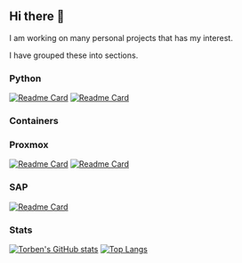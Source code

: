 ## Hi there 👋

I am working on many personal projects that has my interest.

I have grouped these into sections.

### Python

[![Readme Card](https://github-readme-stats.vercel.app/api/pin/?username=TorbenJakobsen&repo=decimaldate)](https://github.com/TorbenJakobsen/decimaldate)
[![Readme Card](https://github-readme-stats.vercel.app/api/pin/?username=TorbenJakobsen&repo=matrix_digital_rain)](https://github.com/TorbenJakobsen/matrix_digital_rain)

### Containers

### Proxmox

[![Readme Card](https://github-readme-stats.vercel.app/api/pin/?username=TorbenJakobsen&repo=setup_proxmox_as_hypervisor)](https://github.com/TorbenJakobsen/setup_proxmox_as_hypervisor)
[![Readme Card](https://github-readme-stats.vercel.app/api/pin/?username=TorbenJakobsen&repo=run-docker-in-proxmox-lxc-container)](https://github.com/TorbenJakobsen/run-docker-in-proxmox-lxc-container)

### SAP

[![Readme Card](https://github-readme-stats.vercel.app/api/pin/?username=TorbenJakobsen&repo=run_sap_as_a_container)](https://github.com/TorbenJakobsen/run_sap_as_a_container)

### Stats

[![Torben's GitHub stats](https://github-readme-stats.vercel.app/api?username=TorbenJakobsen&show_icons=true&rank_icon=percentile&show=reviews,discussions_started,discussions_answered,prs_merged,prs_merged_percentage)](https://github.com/anuraghazra/github-readme-stats)
[![Top Langs](https://github-readme-stats.vercel.app/api/top-langs/?username=TorbenJakobsen)](https://github.com/anuraghazra/github-readme-stats)
